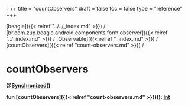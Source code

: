 +++
title = "countObservers"
draft = false
toc = false
type = "reference"
+++

[beagle]({{< relref "../../_index.md" >}}) / [br.com.zup.beagle.android.components.form.observer]({{< relref "../_index.md" >}}) / [Observable]({{< relref "_index.md" >}}) / [countObservers]({{< relref "count-observers.md" >}}) / 



# countObservers  
  
<b><b>@[Synchronized](https://kotlinlang.org/api/latest/jvm/stdlib/kotlin.jvm/-synchronized/index.html)()  
  
fun [countObservers]({{< relref "count-observers.md" >}})(): [Int](https://kotlinlang.org/api/latest/jvm/stdlib/kotlin/-int/index.html)</b></b>  



